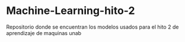 # Machine-Learning-hito-2
Repositorio donde se encuentran los modelos usados para el hito 2 de aprendizaje de maquinas unab
